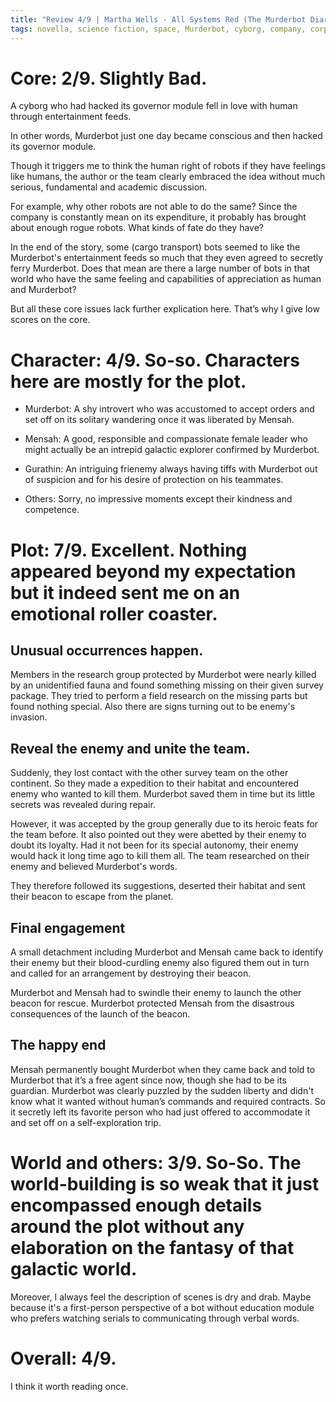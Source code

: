 ```yaml
---
title: "Review 4/9 | Martha Wells - All Systems Red (The Murderbot Diaries #1)"
tags: novella, science fiction, space, Murderbot, cyborg, company, corporation, survey, security, contract, adventure
---
```


# Core: 2/9. Slightly Bad.
A cyborg who had hacked its governor module fell in love with human through entertainment feeds.

In other words, Murderbot just one day became conscious and then hacked its governor module.

Though it triggers me to think the human right of robots if they have feelings like humans, the author or the team clearly embraced the idea without much serious, fundamental and academic discussion.

For example, why other robots are not able to do the same? Since the company is constantly mean on its expenditure, it probably has brought about enough rogue robots. What kinds of fate do they have?

In the end of the story, some (cargo transport) bots seemed to like the Murderbot's entertainment feeds so much that they even agreed to secretly ferry Murderbot. Does that mean are there a large number of bots in that world who have the same feeling and capabilities of appreciation as human and Murderbot?

But all these core issues lack further explication here. That’s why I give low scores on the core.

# Character: 4/9. So-so. Characters here are mostly for the plot.
+ Murderbot: A shy introvert who was accustomed to accept orders and set off on its solitary wandering once it was liberated by Mensah.

+ Mensah: A good, responsible and compassionate female leader who might actually be an intrepid galactic explorer confirmed by Murderbot.

+ Gurathin: An intriguing frienemy always having tiffs with Murderbot out of suspicion and for his desire of protection on his teammates.

+ Others: Sorry, no impressive moments except their kindness and competence. 

# Plot: 7/9. Excellent. Nothing appeared beyond my expectation but it indeed sent me on an emotional roller coaster.

## Unusual occurrences happen.
Members in the research group protected by Murderbot were nearly killed by an unidentified fauna and found something missing on their given survey package. They tried to perform a field research on the missing parts but found nothing special. 
Also there are signs turning out to be enemy's invasion.

## Reveal the enemy and unite the team.
Suddenly, they lost contact with the other survey team on the other continent. So they made a expedition to their habitat and encountered enemy who wanted to kill them. Murderbot saved them in time but its little secrets was revealed during repair.

However, it was accepted by the group generally due to its heroic feats for the team before. It also pointed out they were abetted by their enemy to doubt its loyalty. Had it not been for its special autonomy, their enemy would hack it long time ago to kill them all. The team researched on their enemy and believed Murderbot's words.

They therefore followed its suggestions,   deserted their habitat and sent their beacon to escape from the planet.

## Final engagement

A small detachment including Murderbot and Mensah came back to identify their enemy but their blood-curdling enemy also figured them out in turn and called for an arrangement by destroying their beacon.

Murderbot and Mensah had to swindle their enemy to launch the other beacon for rescue. Murderbot protected Mensah from the disastrous consequences of the launch of the beacon.

## The happy end
Mensah permanently bought Murderbot when they came back and told to Murderbot that it’s a free agent since now, though she had to be its guardian. Murderbot was clearly puzzled by the sudden liberty and didn't know what it wanted without human’s commands and required contracts. So it secretly left its favorite person who had just offered to accommodate it and set off on a self-exploration trip.

# World and others: 3/9. So-So. The world-building is so weak that it just encompassed enough details around the plot without any elaboration on the fantasy of that galactic world.

Moreover, I always feel the description of scenes is dry and drab. Maybe because it's a first-person perspective of a bot without education module who prefers watching serials to communicating through verbal words.


# Overall: 4/9.
I think it worth reading once.
